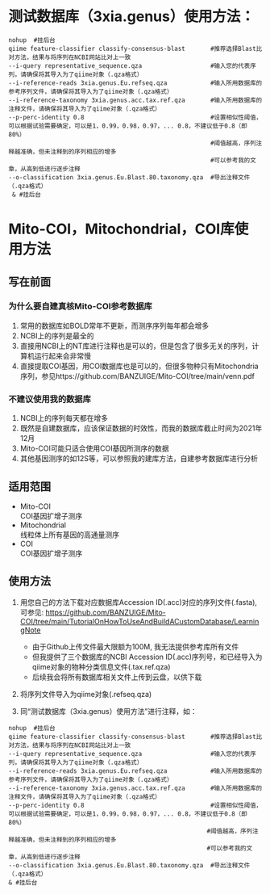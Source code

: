 # 测试数据库（3xia.genus）使用方法：
```
nohup  #挂后台
qiime feature-classifier classify-consensus-blast       #推荐选择Blast比对方法，结果与将序列在NCBI网站比对上一致
--i-query representative_sequence.qza                   #输入您的代表序列，请确保将其导入为了qiime对象（.qza格式）
--i-reference-reads 3xia.genus.Eu.refseq.qza            #输入所用数据库的参考序列文件，请确保将其导入为了qiime对象（.qza格式）
--i-reference-taxonomy 3xia.genus.acc.tax.ref.qza       #输入所用数据库的注释文件，请确保将其导入为了qiime对象（.qza格式）
--p-perc-identity 0.8                                   #设置相似性阈值，可以根据试验需要确定，可以是1，0.99，0.98，0.97，... 0.8，不建议低于0.8（即80%）
                                                        #阈值越高，序列注释越准确，但未注释到的序列相应的增多
                                                        #可以参考我的文章，从高到低进行逐步注释
--o-classification 3xia.genus.Eu.Blast.80.taxonomy.qza  #导出注释文件（.qza格式）
 & #挂后台
```
# Mito-COI，Mitochondrial，COI库使用方法
## 写在前面
### 为什么要自建真核Mito-COI参考数据库  
1. 常用的数据库如BOLD常年不更新，而测序序列每年都会增多
2. NCBI上的序列是最全的
3. 直接用NCBI上的NT库进行注释也是可以的，但是包含了很多无关的序列，计算机运行起来会非常慢
4. 直接提取COI基因，用COI数据库也是可以的，但很多物种只有Mitochondria序列，参见https://github.com/BANZUIGE/Mito-COI/tree/main/venn.pdf  
### 不建议使用我的数据库  
1. NCBI上的序列每天都在增多
2. 既然是自建数据库，应该保证数据的时效性，而我的数据库截止时间为2021年12月
3. Mito-COI可能只适合使用COI基因所测序的数据
4. 其他基因测序的如12S等，可以参照我的建库方法，自建参考数据库进行分析    
## 适用范围
* Mito-COI  
 COI基因扩增子测序
* Mitochondrial  
 线粒体上所有基因的高通量测序
* COI  
 COI基因扩增子测序  
## 使用方法
  
1. 用您自己的方法下载对应数据库Accession ID(.acc)对应的序列文件(.fasta),可参见: https://github.com/BANZUIGE/Mito-COI/tree/main/TutorialOnHowToUseAndBuildACustomDatabase/LearningNote
     
   * 由于Github上传文件最大限额为100M, 我无法提供参考库所有文件
   * 但我提供了三个数据库的NCBI Accession ID(.acc)序列号，和已经导入为qiime对象的物种分类信息文件(.tax.ref.qza)
   * 后续我会将所有数据库相关文件上传到云盘，以供下载
       
3. 将序列文件导入为qiime对象(.refseq.qza)
4. 同“测试数据库（3xia.genus）使用方法”进行注释，如：
 ```
nohup  #挂后台
qiime feature-classifier classify-consensus-blast       #推荐选择Blast比对方法，结果与将序列在NCBI网站比对上一致
--i-query representative_sequence.qza                   #输入您的代表序列，请确保将其导入为了qiime对象（.qza格式）
--i-reference-reads 3xia.genus.Eu.refseq.qza            #输入所用数据库的参考序列文件，请确保将其导入为了qiime对象（.qza格式）
--i-reference-taxonomy 3xia.genus.acc.tax.ref.qza       #输入所用数据库的注释文件，请确保将其导入为了qiime对象（.qza格式）
--p-perc-identity 0.8                                   #设置相似性阈值，可以根据试验需要确定，可以是1，0.99，0.98，0.97，... 0.8，不建议低于0.8（即80%）
                                                        #阈值越高，序列注释越准确，但未注释到的序列相应的增多
                                                        #可以参考我的文章，从高到低进行逐步注释
--o-classification 3xia.genus.Eu.Blast.80.taxonomy.qza  #导出注释文件（.qza格式）
 & #挂后台
```


